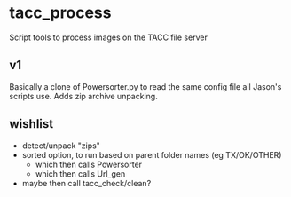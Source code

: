 # tacc_process
Script tools to process images on the TACC file server

## v1

Basically a clone of Powersorter.py to read the same config file all Jason's scripts use.
Adds zip archive unpacking.

## wishlist

- detect/unpack "zips"
- sorted option, to run based on parent folder names (eg TX/OK/OTHER)
  - which then calls Powersorter
  - which then calls Url_gen
- maybe then call tacc_check/clean?
